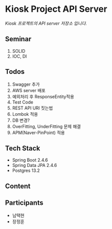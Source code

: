 # Kiosk Project API Server
*Kiosk 프로젝트의 API server 저장소 입니다.*

## Seminar
1. SOLID
2. IOC, DI

## Todos
1. Swagger 추가
2. AWS server 배포 
3. 예외처리 후 ResponseEntity적용
4. Test Code
5. REST API URI 짓는법
6. Lombok 적용
7. DB 변경?
8. OverFitting, UnderFitting 문제 해결
9. APM(Naver-PinPoint) 적용


## Tech Stack
* Spring Boot 2.4.6
* Spring Data JPA 2.4.6
* Postgres 13.2

## Content

## Participants
* 남택현
* 장정훈